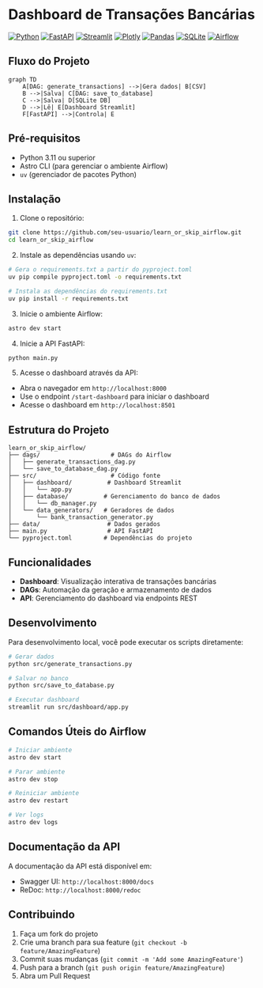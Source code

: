 # Dashboard de Transações Bancárias

[![Python](https://img.shields.io/badge/python-3.11-blue.svg)](https://www.python.org/downloads/)
[![FastAPI](https://img.shields.io/badge/FastAPI-0.110.0-green.svg)](https://fastapi.tiangolo.com/)
[![Streamlit](https://img.shields.io/badge/Streamlit-1.32.0-red.svg)](https://streamlit.io/)
[![Plotly](https://img.shields.io/badge/Plotly-5.19.0-purple.svg)](https://plotly.com/)
[![Pandas](https://img.shields.io/badge/Pandas-2.2.1-orange.svg)](https://pandas.pydata.org/)
[![SQLite](https://img.shields.io/badge/SQLite-3.45.0-blue.svg)](https://www.sqlite.org/)
[![Airflow](https://img.shields.io/badge/Airflow-2.8.1-green.svg)](https://airflow.apache.org/)

## Fluxo do Projeto

```mermaid
graph TD
    A[DAG: generate_transactions] -->|Gera dados| B[CSV]
    B -->|Salva| C[DAG: save_to_database]
    C -->|Salva| D[SQLite DB]
    D -->|Lê| E[Dashboard Streamlit]
    F[FastAPI] -->|Controla| E
```

## Pré-requisitos

- Python 3.11 ou superior
- Astro CLI (para gerenciar o ambiente Airflow)
- `uv` (gerenciador de pacotes Python)

## Instalação

1. Clone o repositório:
```bash
git clone https://github.com/seu-usuario/learn_or_skip_airflow.git
cd learn_or_skip_airflow
```

2. Instale as dependências usando `uv`:
```bash
# Gera o requirements.txt a partir do pyproject.toml
uv pip compile pyproject.toml -o requirements.txt

# Instala as dependências do requirements.txt
uv pip install -r requirements.txt
```

3. Inicie o ambiente Airflow:
```bash
astro dev start
```

4. Inicie a API FastAPI:
```bash
python main.py
```

5. Acesse o dashboard através da API:
- Abra o navegador em `http://localhost:8000`
- Use o endpoint `/start-dashboard` para iniciar o dashboard
- Acesse o dashboard em `http://localhost:8501`

## Estrutura do Projeto

```
learn_or_skip_airflow/
├── dags/                    # DAGs do Airflow
│   ├── generate_transactions_dag.py
│   └── save_to_database_dag.py
├── src/                     # Código fonte
│   ├── dashboard/          # Dashboard Streamlit
│   │   └── app.py
│   ├── database/          # Gerenciamento do banco de dados
│   │   └── db_manager.py
│   └── data_generators/   # Geradores de dados
│       └── bank_transaction_generator.py
├── data/                   # Dados gerados
├── main.py                 # API FastAPI
└── pyproject.toml         # Dependências do projeto
```

## Funcionalidades

- **Dashboard**: Visualização interativa de transações bancárias
- **DAGs**: Automação da geração e armazenamento de dados
- **API**: Gerenciamento do dashboard via endpoints REST

## Desenvolvimento

Para desenvolvimento local, você pode executar os scripts diretamente:

```bash
# Gerar dados
python src/generate_transactions.py

# Salvar no banco
python src/save_to_database.py

# Executar dashboard
streamlit run src/dashboard/app.py
```

## Comandos Úteis do Airflow

```bash
# Iniciar ambiente
astro dev start

# Parar ambiente
astro dev stop

# Reiniciar ambiente
astro dev restart

# Ver logs
astro dev logs
```

## Documentação da API

A documentação da API está disponível em:
- Swagger UI: `http://localhost:8000/docs`
- ReDoc: `http://localhost:8000/redoc`

## Contribuindo

1. Faça um fork do projeto
2. Crie uma branch para sua feature (`git checkout -b feature/AmazingFeature`)
3. Commit suas mudanças (`git commit -m 'Add some AmazingFeature'`)
4. Push para a branch (`git push origin feature/AmazingFeature`)
5. Abra um Pull Request 